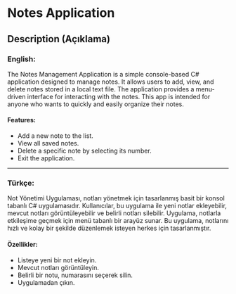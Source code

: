 # Notes Application

## Description (Açıklama)

### English:
The Notes Management Application is a simple console-based C# application designed to manage notes. It allows users to add, view, and delete notes stored in a local text file. The application provides a menu-driven interface for interacting with the notes. This app is intended for anyone who wants to quickly and easily organize their notes.

#### Features:
- Add a new note to the list.
- View all saved notes.
- Delete a specific note by selecting its number.
- Exit the application.

---

### Türkçe:
Not Yönetimi Uygulaması, notları yönetmek için tasarlanmış basit bir konsol tabanlı C# uygulamasıdır. Kullanıcılar, bu uygulama ile yeni notlar ekleyebilir, mevcut notları görüntüleyebilir ve belirli notları silebilir. Uygulama, notlarla etkileşime geçmek için menü tabanlı bir arayüz sunar. Bu uygulama, notlarını hızlı ve kolay bir şekilde düzenlemek isteyen herkes için tasarlanmıştır.

#### Özellikler:
- Listeye yeni bir not ekleyin.
- Mevcut notları görüntüleyin.
- Belirli bir notu, numarasını seçerek silin.
- Uygulamadan çıkın.
